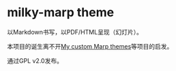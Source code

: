 # milky-marp theme

以Markdown书写，以PDF/HTML呈现（幻灯片）。

本项目的诞生离不开[My custom Marp themes](https://github.com/rnd195/my-marp-themes)等项目的启发。

通过GPL v2.0发布。